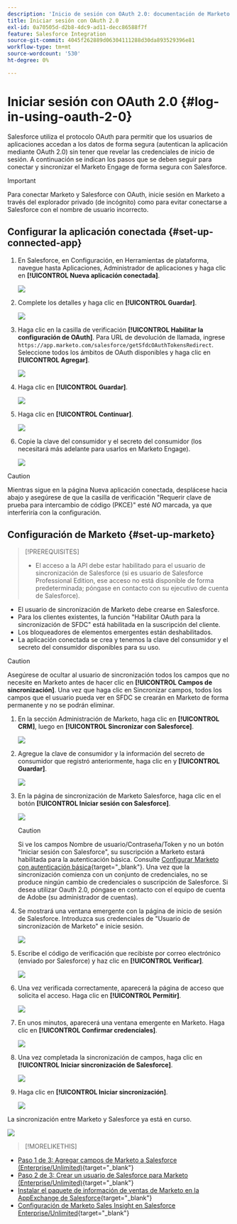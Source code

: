 ```yaml
---
description: 'Inicio de sesión con OAuth 2.0: documentación de Marketo: documentación del producto'
title: Iniciar sesión con OAuth 2.0
exl-id: 0a70505d-d2b8-4dc9-ad11-decc86588f7f
feature: Salesforce Integration
source-git-commit: 4045f262889d06304111288d30da893529396e81
workflow-type: tm+mt
source-wordcount: '530'
ht-degree: 0%

---
```


# Iniciar sesión con OAuth 2.0 {#log-in-using-oauth-2-0}

Salesforce utiliza el protocolo OAuth para permitir que los usuarios de aplicaciones accedan a los datos de forma segura (autentican la aplicación mediante OAuth 2.0) sin tener que revelar las credenciales de inicio de sesión. A continuación se indican los pasos que se deben seguir para conectar y sincronizar el Marketo Engage de forma segura con Salesforce.

>[!IMPORTANT]
>
>Para conectar Marketo y Salesforce con OAuth, inicie sesión en Marketo a través del explorador privado (de incógnito) como para evitar conectarse a Salesforce con el nombre de usuario incorrecto.

## Configurar la aplicación conectada {#set-up-connected-app}

1. En Salesforce, en Configuración, en Herramientas de plataforma, navegue hasta Aplicaciones, Administrador de aplicaciones y haga clic en **[!UICONTROL Nueva aplicación conectada]**.

   ![](assets/setting-up-oauth-2-1.png)

1. Complete los detalles y haga clic en **[!UICONTROL Guardar]**.

   ![](assets/setting-up-oauth-2-2.png)

1. Haga clic en la casilla de verificación **[!UICONTROL Habilitar la configuración de OAuth]**. Para URL de devolución de llamada, ingrese `https://app.marketo.com/salesforce/getSfdcOAuthTokensRedirect`. Seleccione todos los ámbitos de OAuth disponibles y haga clic en **[!UICONTROL Agregar]**.

   ![](assets/setting-up-oauth-2-3.png)

1. Haga clic en **[!UICONTROL Guardar]**.

   ![](assets/setting-up-oauth-2-4.png)

1. Haga clic en **[!UICONTROL Continuar]**.

   ![](assets/setting-up-oauth-2-5.png)

1. Copie la clave del consumidor y el secreto del consumidor (los necesitará más adelante para usarlos en Marketo Engage).

   ![](assets/setting-up-oauth-2-6.png)

>[!CAUTION]
>
>Mientras sigue en la página Nueva aplicación conectada, desplácese hacia abajo y asegúrese de que la casilla de verificación &quot;Requerir clave de prueba para intercambio de código (PKCE)&quot; esté _NO_ marcada, ya que interferiría con la configuración.

## Configuración de Marketo {#set-up-marketo}

>[!PREREQUISITES]
>
>* El acceso a la API debe estar habilitado para el usuario de sincronización de Salesforce (si es usuario de Salesforce Professional Edition, ese acceso no está disponible de forma predeterminada; póngase en contacto con su ejecutivo de cuenta de Salesforce).
* El usuario de sincronización de Marketo debe crearse en Salesforce.
* Para los clientes existentes, la función &quot;Habilitar OAuth para la sincronización de SFDC&quot; está habilitada en la suscripción del cliente.
* Los bloqueadores de elementos emergentes están deshabilitados.
* La aplicación conectada se crea y tenemos la clave del consumidor y el secreto del consumidor disponibles para su uso.

>[!CAUTION]
>
Asegúrese de ocultar al usuario de sincronización todos los campos que no necesite en Marketo antes de hacer clic en **[!UICONTROL Campos de sincronización]**. Una vez que haga clic en Sincronizar campos, todos los campos que el usuario pueda ver en SFDC se crearán en Marketo de forma permanente y no se podrán eliminar.

1. En la sección Administración de Marketo, haga clic en **[!UICONTROL CRM]**, luego en **[!UICONTROL Sincronizar con Salesforce]**.

   ![](assets/setting-up-oauth-2-7.png)

1. Agregue la clave de consumidor y la información del secreto de consumidor que registró anteriormente, haga clic en y **[!UICONTROL Guardar]**.

   ![](assets/setting-up-oauth-2-8.png)

1. En la página de sincronización de Marketo Salesforce, haga clic en el botón **[!UICONTROL Iniciar sesión con Salesforce]**.

   ![](assets/setting-up-oauth-2-9.png)

   >[!CAUTION]
   >
   Si ve los campos Nombre de usuario/Contraseña/Token y no un botón &quot;Iniciar sesión con Salesforce&quot;, su suscripción a Marketo estará habilitada para la autenticación básica. Consulte [Configurar Marketo con autenticación básica](/help/marketo/product-docs/crm-sync/salesforce-sync/setup/enterprise-unlimited-edition/step-3-of-3-connect-marketo-and-salesforce-enterprise-unlimited.md){target="_blank"}. Una vez que la sincronización comienza con un conjunto de credenciales, no se produce ningún cambio de credenciales o suscripción de Salesforce. Si desea utilizar Oauth 2.0, póngase en contacto con el equipo de cuenta de Adobe (su administrador de cuentas).

1. Se mostrará una ventana emergente con la página de inicio de sesión de Salesforce. Introduzca sus credenciales de &quot;Usuario de sincronización de Marketo&quot; e inicie sesión.

   ![](assets/setting-up-oauth-2-10.png)

1. Escribe el código de verificación que recibiste por correo electrónico (enviado por Salesforce) y haz clic en **[!UICONTROL Verificar]**.

   ![](assets/setting-up-oauth-2-11.png)

1. Una vez verificada correctamente, aparecerá la página de acceso que solicita el acceso. Haga clic en **[!UICONTROL Permitir]**.

   ![](assets/setting-up-oauth-2-12.png)

1. En unos minutos, aparecerá una ventana emergente en Marketo. Haga clic en **[!UICONTROL Confirmar credenciales]**.

   ![](assets/setting-up-oauth-2-13.png)

1. Una vez completada la sincronización de campos, haga clic en **[!UICONTROL Iniciar sincronización de Salesforce]**.

   ![](assets/setting-up-oauth-2-14.png)

1. Haga clic en **[!UICONTROL Iniciar sincronización]**.

   ![](assets/setting-up-oauth-2-15.png)

La sincronización entre Marketo y Salesforce ya está en curso.

![](assets/setting-up-oauth-2-16.png)

>[!MORELIKETHIS]
>
* [Paso 1 de 3: Agregar campos de Marketo a Salesforce (Enterprise/Unlimited)](/help/marketo/product-docs/crm-sync/salesforce-sync/setup/enterprise-unlimited-edition/step-1-of-3-add-marketo-fields-to-salesforce-enterprise-unlimited.md){target="_blank"}
* [Paso 2 de 3: Crear un usuario de Salesforce para Marketo (Enterprise/Unlimited)](/help/marketo/product-docs/crm-sync/salesforce-sync/setup/enterprise-unlimited-edition/step-2-of-3-create-a-salesforce-user-for-marketo-enterprise-unlimited.md){target="_blank"}
* [Instalar el paquete de información de ventas de Marketo en la AppExchange de Salesforce](/help/marketo/product-docs/marketo-sales-insight/msi-for-salesforce/installation/install-marketo-sales-insight-package-in-salesforce-appexchange.md){target="_blank"}
* [Configuración de Marketo Sales Insight en Salesforce Enterprise/Unlimited](/help/marketo/product-docs/marketo-sales-insight/msi-for-salesforce/configuration/configure-marketo-sales-insight-in-salesforce-enterprise-unlimited.md){target="_blank"}
